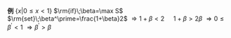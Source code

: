 **例**
$\{x|0\leq x<1\}$
$\rm{if}\;\beta=\max S$
$\rm{set}\;\beta^\prime=\frac{1+\beta}2$
$\Rightarrow 1+\beta<2$
$\quad1+\beta>2\beta$
$\Rightarrow 0\leq \beta^\prime<1$
$\Rightarrow\beta^\prime>\beta$
